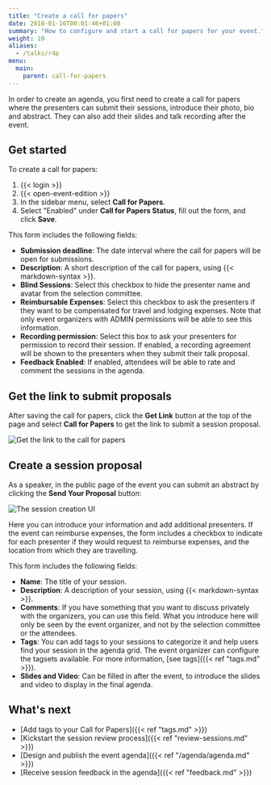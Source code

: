 ```yaml
---
title: "Create a call for papers"
date: 2018-01-16T00:01:46+01:00
summary: "How to configure and start a call for papers for your event."
weight: 10
aliases:
  - /talks/r4p
menu:
  main:
    parent: call-for-papers
---
```


In order to create an agenda, you first need to create a call for papers where the presenters can submit their sessions, introduce their photo, bio and abstract. They can also add their slides and talk recording after the event.

## Get started

To create a call for papers:

1. {{< login >}}
1. {{< open-event-edition >}}
1. In the sidebar menu, select **Call for Papers**.
1. Select "Enabled" under **Call for Papers Status**, fill out the form, and click **Save**.

This form includes the following fields:

- **Submission deadline**: The date interval where the call for papers will be open for submissions.
- **Description**: A short description of the call for papers, using {{< markdown-syntax >}}.
- **Blind Sessions**: Select this checkbox to hide the presenter name and avatar from the selection committee.
- **Reimbursable Expenses**: Select this checkbox to ask the presenters if they want to be compensated for travel and lodging expenses. Note that only event organizers with ADMIN permissions will be able to see this information.
- **Recording permission**: Select this box to ask your presenters for permission to record their session. If enabled, a recording agreement will be shown to the presenters when they submit their talk proposal.
- **Feedback Enabled**: If enabled, attendees will be able to rate and comment the sessions in the agenda.

## Get the link to submit proposals

After saving the call for papers, click the **Get Link** button at the top of the page and select **Call for Papers** to get the link to submit a session proposal.

![Get the link to the call for papers](/img/screenshots/c4p/get-link.avif)

## Create a session proposal

As a speaker, in the public page of the event you can submit an abstract by clicking the **Send Your Proposal** button:

![The session creation UI](/img/screenshots/c4p/session-create.avif)

Here you can introduce your information and add additional presenters. If the event can reimburse expenses, the form includes a checkbox to indicate for each presenter if they would request to reimburse expenses, and the location from which they are travelling.

This form includes the following fields:

- **Name**: The title of your session.
- **Description**: A description of your session, using {{< markdown-syntax >}}.
- **Comments**: If you have something that you want to discuss privately with the organizers, you can use this field. What you introduce here will only be seen by the event organizer, and not by the selection committee or the attendees.
- **Tags**: You can add tags to your sessions to categorize it and help users find your session in the agenda grid. The event organizer can configure the tagsets available. For more information, [see tags]({{< ref "tags.md" >}}).
- **Slides and Video**: Can be filled in after the event, to introduce the slides and video to display in the final agenda.

## What's next

- [Add tags to your Call for Papers]({{< ref "tags.md" >}})
- [Kickstart the session review process]({{< ref "review-sessions.md" >}})
- [Design and publish the event agenda]({{< ref "/agenda/agenda.md" >}})
- [Receive session feedback in the agenda]({{< ref "feedback.md" >}})
